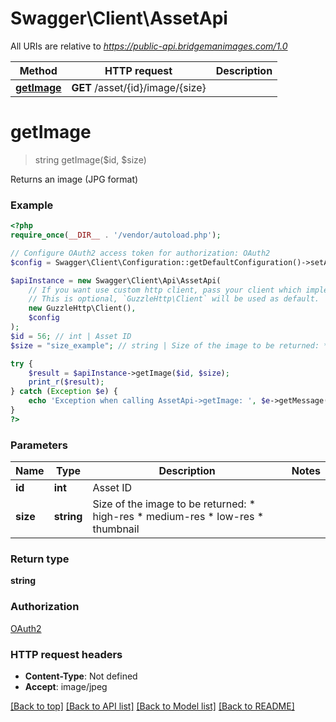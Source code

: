 # Swagger\Client\AssetApi

All URIs are relative to *https://public-api.bridgemanimages.com/1.0*

Method | HTTP request | Description
------------- | ------------- | -------------
[**getImage**](AssetApi.md#getImage) | **GET** /asset/{id}/image/{size} | 


# **getImage**
> string getImage($id, $size)



Returns an image (JPG format)

### Example
```php
<?php
require_once(__DIR__ . '/vendor/autoload.php');

// Configure OAuth2 access token for authorization: OAuth2
$config = Swagger\Client\Configuration::getDefaultConfiguration()->setAccessToken('YOUR_ACCESS_TOKEN');

$apiInstance = new Swagger\Client\Api\AssetApi(
    // If you want use custom http client, pass your client which implements `GuzzleHttp\ClientInterface`.
    // This is optional, `GuzzleHttp\Client` will be used as default.
    new GuzzleHttp\Client(),
    $config
);
$id = 56; // int | Asset ID
$size = "size_example"; // string | Size of the image to be returned: * high-res * medium-res * low-res * thumbnail

try {
    $result = $apiInstance->getImage($id, $size);
    print_r($result);
} catch (Exception $e) {
    echo 'Exception when calling AssetApi->getImage: ', $e->getMessage(), PHP_EOL;
}
?>
```

### Parameters

Name | Type | Description  | Notes
------------- | ------------- | ------------- | -------------
 **id** | **int**| Asset ID |
 **size** | **string**| Size of the image to be returned: * high-res * medium-res * low-res * thumbnail |

### Return type

**string**

### Authorization

[OAuth2](../../README.md#OAuth2)

### HTTP request headers

 - **Content-Type**: Not defined
 - **Accept**: image/jpeg

[[Back to top]](#) [[Back to API list]](../../README.md#documentation-for-api-endpoints) [[Back to Model list]](../../README.md#documentation-for-models) [[Back to README]](../../README.md)

